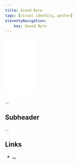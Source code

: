 ```yaml
---
title: Sound Byte
tags: [visual identity, poster]
eleventyNavigation:
	key: Sound Byte
---
```


![image](/img/Emblem_White_100px.png)

...

## Subheader

...

## Links
- [...]()